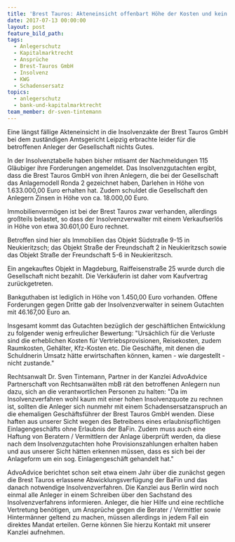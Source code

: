```yaml
---
title: 'Brest Tauros: Akteneinsicht offenbart Höhe der Kosten und kein Geld für die Anleger'
date: 2017-07-13 00:00:00
layout: post
feature_bild_path:
tags:
  - Anlegerschutz
  - Kapitalmarktrecht
  - Ansprüche
  - Brest-Tauros GmbH
  - Insolvenz
  - KWG
  - Schadensersatz
topics:
  - anlegerschutz
  - bank-und-kapitalmarktrecht
team_member: dr-sven-tintemann
---
```



Eine l&auml;ngst f&auml;llige Akteneinsicht in die Insolvenzakte der Brest Tauros GmbH bei dem zust&auml;ndigen Amtsgericht Leipzig erbrachte leider f&uuml;r die betroffenen Anleger der Gesellschaft nichts Gutes.

In der Insolvenztabelle haben bisher mtisamt der Nachmeldungen 115 Gl&auml;ubiger ihre Forderungen angemeldet. Das Insolvenzgutachten ergibt, dass die Brest Tauros GmbH von ihren Anlegern, die bei der Gesellschaft das Anlagemodell Ronda 2 gezeichnet haben, Darlehen in H&ouml;he von 1.633.000,00 Euro erhalten hat. Zudem schuldet die Gesellschaft den Anlegern Zinsen in H&ouml;he von ca. 18.000,00 Euro.

Immobilienverm&ouml;gen ist bei der Brest Tauros zwar verhanden, allerdings gro&szlig;teils belastet, so dass der Insolvenzverwalter mit einem Verkaufserl&ouml;s in H&ouml;he von etwa 30.601,00 Euro rechnet.

Betroffen sind hier als Immobilien das Objekt S&uuml;dstra&szlig;e 9-15 in Neukieritzsch; das Objekt Stra&szlig;e der Freundschaft 2 in Neukieritzsch sowie das Objekt Stra&szlig;e der Freundschaft 5-6 in Neukieritzsch.

Ein angekauftes Objekt in Magdeburg, Raiffeisenstra&szlig;e 25 wurde durch die Gesellschaft nicht bezahlt. Die Verk&auml;uferin ist daher vom Kaufvertrag zur&uuml;ckgetreten.

Bankguthaben ist lediglich in H&ouml;he von 1.450,00 Euro vorhanden. Offene Forderungen gegen Dritte gab der Insolvenzverwalter in seinem Gutachten mit 46.167,00 Euro an.

Insgesamt kommt das Gutachten bez&uuml;glich der gesch&auml;ftlichen Entwicklung zu folgender wenig erfreulicher Bewertung: "Urs&auml;chlich f&uuml;r die Verluste sind die erheblichen Kosten f&uuml;r Vertriebsprovisionen, Reisekosten, zudem Raumkosten, Geh&auml;lter, Kfz-Kosten etc. Die Gesch&auml;fte, mit denen die Schuldnerin Umsatz h&auml;tte erwirtschaften k&ouml;nnen, kamen - wie dargestellt - nicht zustande."

Rechtsanwalt Dr. Sven Tintemann, Partner in der Kanzlei AdvoAdvice Partnerschaft von Rechtsanw&auml;lten mbB r&auml;t den betroffenen Anlegern nun dazu, sich an die verantwortlichen Personen zu halten: "Da im Insolvenzverfahren wohl kaum mit einer hohen Insolvenzquote zu rechnen ist, sollten die Anleger sich nunmehr mit einem Schadensersatzanspruch an die ehemaligen Gesch&auml;ftsf&uuml;hrer der Brest Tauros GmbH wenden. Diese haften aus unserer Sicht wegen des Betreibens eines erlaubnispflichtigen Einlagengesch&auml;fts ohne Erlaubnis der BaFin. Zudem muss auch eine Haftung von Beratern / Vermittlern der Anlage &uuml;berpr&uuml;ft werden, da diese nach dem Insolvenzgutachten hohe Provisionszahlungen erhalten haben und aus unserer Sicht h&auml;tten erkennen m&uuml;ssen, dass es sich bei der Anlageform um ein sog. Einlagengesch&auml;ft gehandelt hat."

AdvoAdvice berichtet schon seit etwa einem Jahr &uuml;ber die zun&auml;chst gegen die Brest Tauros erlassene Abwicklungsverf&uuml;gung der BaFin und das danach notwendige Insolvenzverfahren. Die Kanzlei aus Berlin wird noch einmal alle Anleger in einem Schreiben &uuml;ber den Sachstand des Insolvenzverfahrens informieren. Anleger, die hier Hilfe und eine rechtliche Vertretung ben&ouml;tigen, um Anspr&uuml;che gegen die Berater / Vermittler sowie Hinterm&auml;nner geltend zu machen, m&uuml;ssen allerdings in jedem Fall ein direktes Mandat erteilen. Gerne k&ouml;nnen Sie hierzu Kontakt mit unserer Kanzlei aufnehmen.